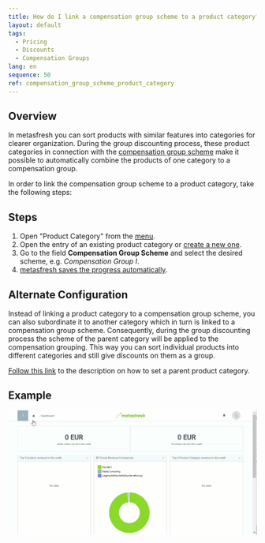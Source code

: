 ```yaml
---
title: How do I link a compensation group scheme to a product category?
layout: default
tags:
  - Pricing
  - Discounts
  - Compensation Groups
lang: en
sequence: 50
ref: compensation_group_scheme_product_category
---
```


## Overview
In metasfresh you can sort products with similar features into categories for clearer organization. During the group discounting process, these product categories in connection with the [compensation group scheme](Create_compensation_group_scheme) make it possible to automatically combine the products of one category to a compensation group.

In order to link the compensation group scheme to a product category, take the following steps:

## Steps
1. Open "Product Category" from the [menu](Menu).
1. Open the entry of an existing product category or [create a new one](NewProductCategory).
1. Go to the field **Compensation Group Scheme** and select the desired scheme, e.g. *Compensation Group I*.
1. [metasfresh saves the progress automatically](Saveindicator).

## Alternate Configuration
Instead of linking a product category to a compensation group scheme, you can also subordinate it to another category which in turn is linked to a compensation group scheme. Consequently, during the group discounting process the scheme of the parent category will be applied to the compensation grouping. This way you can sort individual products into different categories and still give discounts on them as a group.

[Follow this link](ParentProductCategory) to the description on how to set a parent product category.

## Example
![](assets/CompensationGroupScheme_ProductCategory.gif)
